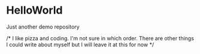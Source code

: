 # HelloWorld
Just another demo repository

/* I like pizza and coding. I'm not sure in which order. 
There are other things I could write about myself but I will leave it at this for now */
